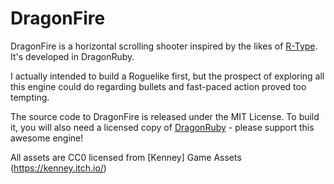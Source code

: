 DragonFire
==========

DragonFire is a horizontal scrolling shooter inspired by the likes of [R-Type](https://en.wikipedia.org/wiki/R-Type).
It's developed in DragonRuby.

I actually intended to build a Roguelike first, but the prospect of exploring all this engine
could do regarding bullets and fast-paced action proved too tempting.


The source code to DragonFire is released under the MIT License. To build it, you will also
need a licensed copy of [DragonRuby](https:/dragonruby.org) - please support this awesome engine!

All assets are CC0 licensed from [Kenney] Game Assets (https://kenney.itch.io/)